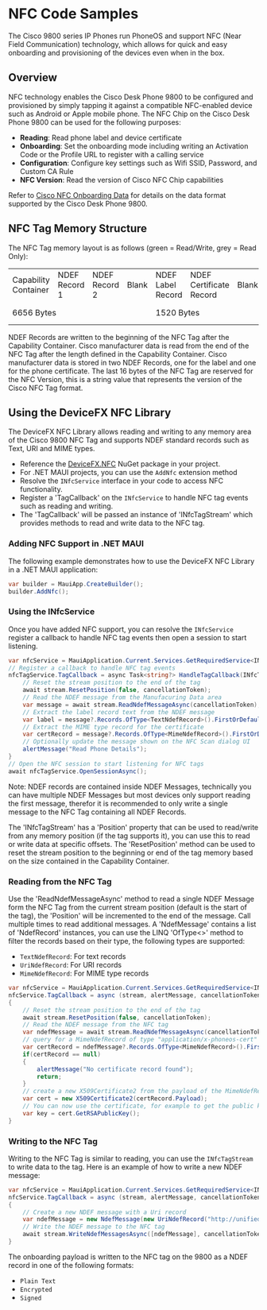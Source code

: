 # NFC Code Samples

The Cisco 9800 series IP Phones run PhoneOS and support NFC (Near Field Communication) technology, which allows for quick and easy onboarding and provisioning of the devices even when in the box.

## Overview

NFC technology enables the Cisco Desk Phone 9800 to be configured and provisioned by simply tapping it against a compatible NFC-enabled device such as Android or Apple mobile phone.
The NFC Chip on the Cisco Desk Phone 9800 can be used for the following purposes:
- **Reading**: Read phone label and device certificate
- **Onboarding**: Set the onboarding mode including writing an Activation Code or the Profile URL to register with a calling service
- **Configuration**: Configure key settings such as Wifi SSID, Password, and Custom CA Rule
- **NFC Version**: Read the version of Cisco NFC Chip capabilities

Refer to [Cisco NFC Onboarding Data](https://help.webex.com/en-us/article/5eomso/Prepare-NFC-onboarding-data-for-Desk-Phone-9800-Series) for details on the data format supported by the Cisco Desk Phone 9800.

## NFC Tag Memory Structure

The NFC Tag memory layout is as follows (green = Read/Write, grey = Read Only):

<table class="nfc">
  <tr>
    <td class="ro side"><span>Capability Container</span></td>
    <td class="rw side"><span>NDEF<br/>Record 1</span></td>
    <td class="rw side"><span>NDEF<br/>Record 2</span></td>
    <td class="rw blank1">Blank</td>
    <td class="ro">NDEF<br/>Label<br/>Record</td>
    <td class="ro">NDEF<br/>Certificate<br/>Record</td>
    <td class="ro blank2">Blank</td>
    <td class="ro">NFC<br />Version</td>
    </tr>
  <tr>
    <td colspan="4">6656 Bytes</td>
    <td colspan="3">1520 Bytes</td>
    <td>16 Bytes</td>
  </tr>
</table>

NDEF Records are written to the beginning of the NFC Tag after the Capability Container. Cisco manufacturer data is read from the end of the NFC Tag after the length defined in the Capability Container.
Cisco manufacturer data is stored in two NDEF Records, one for the label and one for the phone certificate. The last 16 bytes of the NFC Tag are reserved for the NFC Version, this is a string value that represents the version of the Cisco NFC Tag format.

## Using the DeviceFX NFC Library

The DeviceFX NFC Library allows reading and writing to any memory area of the Cisco 9800 NFC Tag and supports NDEF standard records such as Text, URI and MIME types.

* Reference the [DeviceFX.NFC](https://www.nuget.org/packages/DeviceFX.NFC/) NuGet package in your project.
* For .NET MAUI projects, you can use the `AddNfc` extension method
* Resolve the `INfcService` interface in your code to access NFC functionality.
* Register a 'TagCallback' on the `INfcService` to handle NFC tag events such as reading and writing.
* The 'TagCallback' will be passed an instance of 'INfcTagStream' which provides methods to read and write data to the NFC tag.

### Adding NFC Support in .NET MAUI
The following example demonstrates how to use the DeviceFX NFC Library in a .NET MAUI application:

```csharp
var builder = MauiApp.CreateBuilder();
builder.AddNfc();
```

### Using the INfcService
Once you have added NFC support, you can resolve the `INfcService` register a callback to handle NFC tag events then open a session to start listening.

```csharp
var nfcService = MauiApplication.Current.Services.GetRequiredService<INfcService>();
// Register a callback to handle NFC tag events
nfcTagService.TagCallback = async Task<string?> HandleTagCallback(INfcTagStream stream, Action<string> alertMessage, CancellationToken cancellationToken){
    // Reset the stream position to the end of the tag
    await stream.ResetPosition(false, cancellationToken);
    // Read the NDEF message from the Manufacuring Data area
    var message = await stream.ReadNdefMessageAsync(cancellationToken);
    // Extract the label record text from the NDEF message
    var label = message?.Records.OfType<TextNdefRecord>().FirstOrDefault()?.Text;
    // Extract the MIME type record for the certificate
    var certRecord = message?.Records.OfType<MimeNdefRecord>().FirstOrDefault(m => m.MimeType == "application/x-phoneos-cert");
    // Optionally update the message shown on the NFC Scan dialog UI
    alertMessage("Read Phone Details");
}
// Open the NFC session to start listening for NFC tags
await nfcTagService.OpenSessionAsync();
```

Note: NDEF records are contained inside NDEF Messages, technically you can have multiple NDEF Messages but most devices only support reading the first message, therefor it is recommended to only write a single message to the NFC Tag containing all NDEF Records.

The 'INfcTagStream' has a 'Position' property that can be used to read/write from any memory position (if the tag supports it), you can use this to read or write data at specific offsets. The 'ResetPosition' method can be used to reset the stream position to the beginning or end of the tag memory based on the size contained in the Capability Container.

### Reading from the NFC Tag

Use the 'ReadNdefMessageAsync' method to read a single NDEF Message form the NFC Tag from the current stream position (default is the start of the tag), the 'Position' will be incremented to the end of the message. Call multiple times to read additional messages.
A 'NdefMessage' contains a list of 'NdefRecord' instances, you can use the LINQ 'OfType<>' method to filter the records based on their type, the following types are supported:
- `TextNdefRecord`: For text records
- `UriNdefRecord`: For URI records
- `MimeNdefRecord`: For MIME type records


```csharp
var nfcService = MauiApplication.Current.Services.GetRequiredService<INfcService>();
nfcService.TagCallback = async (stream, alertMessage, cancellationToken) =>
{
    // Reset the stream position to the end of the tag
    await stream.ResetPosition(false, cancellationToken);
    // Read the NDEF message from the NFC tag
    var ndefMessage = await stream.ReadNdefMessageAsync(cancellationToken);
    // query for a MimeNdefRecord of type "application/x-phoneos-cert"
    var certRecord = ndefMessage?.Records.OfType<MimeNdefRecord>().FirstOrDefault(m => m.MimeType == "application/x-phoneos-cert");
    if(certRecord == null)
    {
        alertMessage("No certificate record found");
        return;
    }
    // create a new X509Certificate2 from the payload of the MimeNdefRecord
    var cert = new X509Certificate2(certRecord.Payload);
    // You can now use the certificate, for example to get the public key for encryting the onboarding record to wirte to the NFC Tag
    var key = cert.GetRSAPublicKey();
}
```


### Writing to the NFC Tag

Writing to the NFC Tag is similar to reading, you can use the `INfcTagStream` to write data to the tag. Here is an example of how to write a new NDEF message:

```csharp
var nfcService = MauiApplication.Current.Services.GetRequiredService<INfcService>();
nfcService.TagCallback = async (stream, alertMessage, cancellationToken) =>
{
    // Create a new NDEF message with a Uri record
    var ndefMessage = new NdefMessage(new UriNdefRecord("http://unifiedfx.com"));
    // Write the NDEF message to the NFC tag
    await stream.WriteNdefMessagesAsync([ndefMessage], cancellationToken: cancellationToken);
}
```

The onboarding payload is written to the NFC tag on the 9800 as a NDEF record in one of the following formats:
- `Plain Text`
- `Encrypted`
- `Signed`
